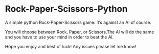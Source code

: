 # Rock-Paper-Scissors-Python
A simple python Rock-Paper-Scissors game. It’s against an AI of course.

You will choose between Rock, Paper, or Scissors.The AI will do the same and you have to use your mind in order to beat the AI.

Hope you enjoy and best of luck! Any issues please let me know!
